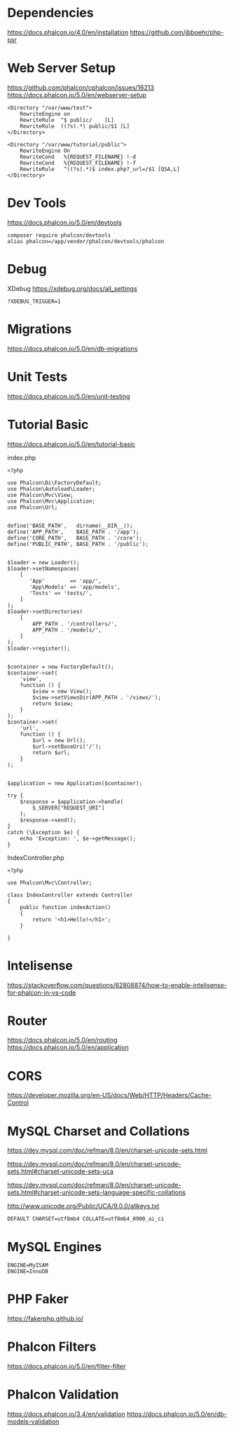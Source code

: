 # Dependencies
https://docs.phalcon.io/4.0/en/installation
https://github.com/jbboehr/php-psr




# Web Server Setup
https://github.com/phalcon/cphalcon/issues/16213
https://docs.phalcon.io/5.0/en/webserver-setup
<IfModule mod_rewrite.c>

    <Directory "/var/www/test">
        RewriteEngine on
        RewriteRule  ^$ public/    [L]
        RewriteRule  ((?s).*) public/$1 [L]
    </Directory>

    <Directory "/var/www/tutorial/public">
        RewriteEngine On
        RewriteCond   %{REQUEST_FILENAME} !-d
        RewriteCond   %{REQUEST_FILENAME} !-f
        RewriteRule   ^((?s).*)$ index.php?_url=/$1 [QSA,L]
    </Directory>

</IfModule>



# Dev Tools
https://docs.phalcon.io/5.0/en/devtools
```
composer require phalcon/devtools
alias phalcon=/app/vendor/phalcon/devtools/phalcon
```


# Debug
XDebug
https://xdebug.org/docs/all_settings
```
?XDEBUG_TRIGGER=1
```


# Migrations
https://docs.phalcon.io/5.0/en/db-migrations

# Unit Tests
https://docs.phalcon.io/5.0/en/unit-testing



# Tutorial Basic
https://docs.phalcon.io/5.0/en/tutorial-basic

index.php
```
<?php

use Phalcon\Di\FactoryDefault;
use Phalcon\Autoload\Loader;
use Phalcon\Mvc\View;
use Phalcon\Mvc\Application;
use Phalcon\Url;


define('BASE_PATH',   dirname(__DIR__));
define('APP_PATH',    BASE_PATH . '/app');
define('CORE_PATH',   BASE_PATH . '/core');
define('PUBLIC_PATH', BASE_PATH . '/public');


$loader = new Loader();
$loader->setNamespaces(
    [
       'App'        => 'app/',
       'App\Models' => 'app/models',
       'Tests' => 'tests/',
    ]
);
$loader->setDirectories(
    [
        APP_PATH . '/controllers/',
        APP_PATH . '/models/',
    ]
);
$loader->register();


$container = new FactoryDefault();
$container->set(
    'view',
    function () {
        $view = new View();
        $view->setViewsDir(APP_PATH . '/views/');
        return $view;
    }
);
$container->set(
    'url',
    function () {
        $url = new Url();
        $url->setBaseUri('/');
        return $url;
    }
);


$application = new Application($container);

try {
    $response = $application->handle(
        $_SERVER["REQUEST_URI"]
    );
    $response->send();
} 
catch (\Exception $e) {
    echo 'Exception: ', $e->getMessage();
}
```

IndexController.php
```
<?php

use Phalcon\Mvc\Controller;

class IndexController extends Controller
{
    public function indexAction()
    {
        return '<h1>Hello!</h1>';
    }
    
}
```




# Intelisense
https://stackoverflow.com/questions/62808874/how-to-enable-intelisense-for-phalcon-in-vs-code



# Router
https://docs.phalcon.io/5.0/en/routing
https://docs.phalcon.io/5.0/en/application



# CORS
https://developer.mozilla.org/en-US/docs/Web/HTTP/Headers/Cache-Control



# MySQL Charset and Collations
https://dev.mysql.com/doc/refman/8.0/en/charset-unicode-sets.html

https://dev.mysql.com/doc/refman/8.0/en/charset-unicode-sets.html#charset-unicode-sets-uca

https://dev.mysql.com/doc/refman/8.0/en/charset-unicode-sets.html#charset-unicode-sets-language-specific-collations

http://www.unicode.org/Public/UCA/9.0.0/allkeys.txt

```
DEFAULT CHARSET=utf8mb4 COLLATE=utf8mb4_0900_ai_ci
```

# MySQL Engines
```
ENGINE=MyISAM
ENGINE=InnoDB
```


# PHP Faker
https://fakerphp.github.io/


# Phalcon Filters
https://docs.phalcon.io/5.0/en/filter-filter

# Phalcon Validation
https://docs.phalcon.io/3.4/en/validation
https://docs.phalcon.io/5.0/en/db-models-validation
